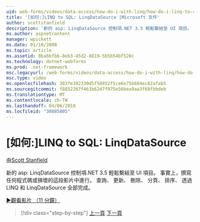 ```yaml
---
uid: web-forms/videos/data-access/how-do-i-with-linq/how-do-i-linq-to-sql-linqdatasource
title: '[如何:]LINQ to SQL: LinqDataSource |Microsoft 文件'
author: scottstanfield
description: '新的 asp: LinqDataSource 控制項.NET 3.5 輕鬆繫結至 UI 項目。 事實上，撰寫任何程式碼或損壞的這段影片中進行。 查詢 upd...'
ms.author: aspnetcontent
manager: wpickett
ms.date: 01/10/2008
ms.topic: article
ms.assetid: 8ba6bfb6-8eb3-45d2-8819-5b5b54bf520c
ms.technology: dotnet-webforms
ms.prod: .net-framework
msc.legacyurl: /web-forms/videos/data-access/how-do-i-with-linq/how-do-i-linq-to-sql-linqdatasource
msc.type: video
ms.openlocfilehash: 303fe392330d5f58852f5ce6e75b684ec82afab5
ms.sourcegitcommit: f8852267f463b62d7f975e56bea9aa3f68fbbdeb
ms.translationtype: MT
ms.contentlocale: zh-TW
ms.lasthandoff: 04/06/2018
ms.locfileid: "30885805"
---
```

<a name="how-do-i-linq-to-sql-linqdatasource"></a>[如何:]LINQ to SQL: LinqDataSource
====================
由[Scott Stanfield](https://github.com/scottstanfield)

新的 asp: LinqDataSource 控制項.NET 3.5 輕鬆繫結至 UI 項目。 事實上，撰寫任何程式碼或損壞的這段影片中進行。 查詢、 更新、 刪除、 分頁、 排序、 透過 LINQ 和 LinqDataSource 全部完成。

[&#9654;觀看影片 （11 分鐘）](https://channel9.msdn.com/Blogs/ASP-NET-Site-Videos/how-do-i-linq-to-sql-linqdatasource)

> [!div class="step-by-step"]
> [上一頁](how-do-i-linq-to-sql-updating-the-database.md)
> [下一頁](how-do-i-linq-to-sql-custom-linqdatasource.md)
